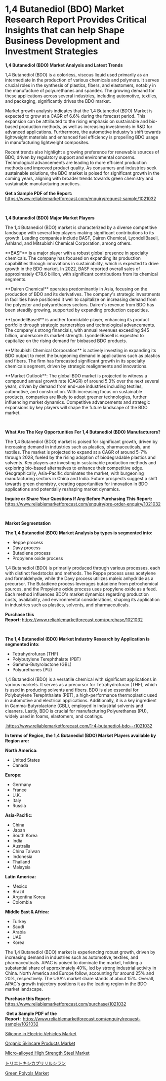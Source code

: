 <p><h1>1,4 Butanediol (BDO) Market Research Report Provides Critical Insights that can help Shape Business Development and Investment Strategies</h1></p><p><strong>1,4 Butanediol (BDO) Market Analysis and Latest Trends</strong></p>
<p><p>1,4 Butanediol (BDO) is a colorless, viscous liquid used primarily as an intermediate in the production of various chemicals and polymers. It serves crucial roles in the synthesis of plastics, fibers, and elastomers, notably in the manufacture of polyurethanes and spandex. The growing demand for these applications across several industries, including automotive, textiles, and packaging, significantly drives the BDO market.</p><p>Market growth analysis indicates that the 1,4 Butanediol (BDO) Market is expected to grow at a CAGR of 6.6% during the forecast period. This expansion can be attributed to the rising emphasis on sustainable and bio-based production methods, as well as increasing investments in R&D for advanced applications. Furthermore, the automotive industry's shift towards lightweight materials and enhanced fuel efficiency is propelling BDO usage in manufacturing lightweight composites.</p><p>Recent trends also highlight a growing preference for renewable sources of BDO, driven by regulatory support and environmental concerns. Technological advancements are leading to more efficient production methods and improved product quality. As consumers and industries seek sustainable solutions, the BDO market is poised for significant growth in the coming years, aligning with broader trends towards green chemistry and sustainable manufacturing practices.</p></p>
<p><strong>Get a Sample PDF of the Report:&nbsp;</strong> <a href="https://www.reliablemarketforecast.com/enquiry/request-sample/1021032">https://www.reliablemarketforecast.com/enquiry/request-sample/1021032</a></p>
<p>&nbsp;</p>
<p><strong>1,4 Butanediol (BDO) Major Market Players</strong></p>
<p><p>The 1,4 Butanediol (BDO) market is characterized by a diverse competitive landscape with several key players making significant contributions to its growth. Leading companies include BASF, Dairen Chemical, LyondellBasell, Ashland, and Mitsubishi Chemical Corporation, among others.</p><p>**BASF** is a major player with a robust global presence in specialty chemicals. The company has focused on expanding its production capabilities through innovations in sustainability, which is expected to drive growth in the BDO market. In 2022, BASF reported overall sales of approximately €78.6 billion, with significant contributions from its chemical segments.</p><p>**Dairen Chemical** operates predominantly in Asia, focusing on the production of BDO and its derivatives. The company's strategic investments in facilities have positioned it well to capitalize on increasing demand from the polyester and polyurethanes sectors. Dairen's revenue from BDO has been steadily growing, supported by expanding production capacities.</p><p>**LyondellBasell** is another formidable player, enhancing its product portfolio through strategic partnerships and technological advancements. The company's strong financials, with annual revenues exceeding $45 billion, underscore its market strength. LyondellBasell is expected to capitalize on the rising demand for biobased BDO products.</p><p>**Mitsubishi Chemical Corporation** is actively investing in expanding its BDO output to meet the burgeoning demand in applications such as plastics and fibers. The firm has forecasted significant growth in its specialty chemicals segment, driven by strategic realignments and innovations.</p><p>**Market Outlook**: The global BDO market is projected to witness a compound annual growth rate (CAGR) of around 5.3% over the next several years, driven by demand from end-use industries including textiles, automotive, and construction. With increasing focus on sustainable products, companies are likely to adopt greener technologies, further influencing market dynamics. Competitive advancements and strategic expansions by key players will shape the future landscape of the BDO market.</p></p>
<p>&nbsp;</p>
<p><strong>What Are The Key Opportunities For 1,4 Butanediol (BDO) Manufacturers?</strong></p>
<p><p>The 1,4 Butanediol (BDO) market is poised for significant growth, driven by increasing demand in industries such as plastics, pharmaceuticals, and textiles. The market is projected to expand at a CAGR of around 5-7% through 2028, fueled by the rising adoption of biodegradable plastics and solvents. Key players are investing in sustainable production methods and exploring bio-based alternatives to enhance their competitive edge. Geographically, Asia-Pacific dominates the market, with burgeoning manufacturing sectors in China and India. Future prospects suggest a shift towards green chemistry, creating opportunities for innovation in BDO applications and potentially reshaping market dynamics.</p></p>
<p><strong>Inquire or Share Your Questions If Any Before Purchasing This Report:</strong> <a href="https://www.reliablemarketforecast.com/enquiry/pre-order-enquiry/1021032">https://www.reliablemarketforecast.com/enquiry/pre-order-enquiry/1021032</a></p>
<p>&nbsp;</p>
<p><strong>Market Segmentation</strong></p>
<p><strong>The 1,4 Butanediol (BDO) Market Analysis by types is segmented into:</strong></p>
<p><ul><li>Reppe process</li><li>Davy process</li><li>Butadiene process</li><li>Propylene oxide process</li></ul></p>
<p><p>1,4 Butanediol (BDO) is primarily produced through various processes, each with distinct feedstocks and methods. The Reppe process uses acetylene and formaldehyde, while the Davy process utilizes maleic anhydride as a precursor. The Butadiene process leverages butadiene from petrochemical sources, and the Propylene oxide process uses propylene oxide as a feed. Each method influences BDO's market dynamics regarding production costs, availability, and environmental considerations, shaping its application in industries such as plastics, solvents, and pharmaceuticals.</p></p>
<p><strong>Purchase this Report:&nbsp;</strong><a href="https://www.reliablemarketforecast.com/purchase/1021032">https://www.reliablemarketforecast.com/purchase/1021032</a></p>
<p>&nbsp;</p>
<p><strong>The 1,4 Butanediol (BDO) Market Industry Research by Application is segmented into:</strong></p>
<p><ul><li>Tetrahydrofuran (THF)</li><li>Polybutylene Terephthalate (PBT)</li><li>Gamma-Butyrolactone (GBL)</li><li>Polyurethanes (PU)</li></ul></p>
<p><p>1,4 Butanediol (BDO) is a versatile chemical with significant applications in various markets. It serves as a precursor for Tetrahydrofuran (THF), which is used in producing solvents and fibers. BDO is also essential for Polybutylene Terephthalate (PBT), a high-performance thermoplastic used in automotive and electrical applications. Additionally, it is a key ingredient in Gamma-Butyrolactone (GBL), employed in industrial solvents and cleaners. Lastly, BDO is crucial for manufacturing Polyurethanes (PU), widely used in foams, elastomers, and coatings.</p></p>
<p><a href="https://www.reliablemarketforecast.com/1-4-butanediol-bdo--r1021032">&nbsp;https://www.reliablemarketforecast.com/1-4-butanediol-bdo--r1021032</a></p>
<p><strong>In terms of Region, the 1,4 Butanediol (BDO) Market Players available by Region are:</strong></p>
<p>
    <p> <strong> North America: </strong>
        <ul>
            <li>United States</li>
            <li>Canada</li>
        </ul>
        </p> 
    <p> <strong> Europe: </strong>
        <ul>
            <li>Germany</li>
            <li>France</li>
            <li>U.K.</li>
            <li>Italy</li>
            <li>Russia</li>
        </ul>
        </p> 
    <p> <strong> Asia-Pacific: </strong>
        <ul>
            <li>China</li>
            <li>Japan</li>
            <li>South Korea</li>
            <li>India</li>
            <li>Australia</li>
            <li>China Taiwan</li>
            <li>Indonesia</li>
            <li>Thailand</li>
            <li>Malaysia</li>
        </ul>
        </p> 
    <p> <strong> Latin America: </strong>
        <ul>
            <li>Mexico</li>
            <li>Brazil</li>
            <li>Argentina Korea</li>
            <li>Colombia</li>
        </ul>
        </p> 
    <p> <strong> Middle East & Africa: </strong>
        <ul>
            <li>Turkey</li>
            <li>Saudi</li>
            <li>Arabia</li>
            <li>UAE</li>
            <li>Korea</li>
        </ul>
    </p>
    </p>
<p><p>The 1,4 Butanediol (BDO) market is experiencing robust growth, driven by increasing demand in industries such as automotive, textiles, and pharmaceuticals. APAC is poised to dominate the market, holding a substantial share of approximately 40%, led by strong industrial activity in China. North America and Europe follow, accounting for around 25% and 20%, respectively. The USA's market share stands at about 15%. Overall, APAC's growth trajectory positions it as the leading region in the BDO market landscape.</p></p>
<p><strong>Purchase this Report: </strong><a href="https://www.reliablemarketforecast.com/purchase/1021032">https://www.reliablemarketforecast.com/purchase/1021032</a></p>
<p>&nbsp;<strong>Get a Sample PDF of the Report:&nbsp;&nbsp;</strong><a href="https://www.reliablemarketforecast.com/enquiry/request-sample/1021032">https://www.reliablemarketforecast.com/enquiry/request-sample/1021032</a></p>
<p><strong></strong></p>
<p><p><a href="https://issuu.com/reportprime-2/docs/silicone-in-electric-vehicles-marke_ae5c839dc8a554">Silicone in Electric Vehicles Market</a></p><p><a href="https://www.linkedin.com/pulse/global-organic-skincare-products-market-status-2024-2031-lbobc?trackingId=cQGODAuaTSWfKAZoxPZAoQ%3D%3D">Organic Skincare Products Market</a></p><p><a href="https://medium.com/@brandonnewman6542023/the-micro-alloyed-high-strength-steel-industry-analysis-report-offers-a-comprehensive-and-current-5e9ab888f519">Micro-alloyed High Strength Steel Market</a></p><p><a href="https://medium.com/@zionmetz1960/triethoxycaprylylsilane-market-%E3%81%AE%E3%82%B0%E3%83%AD%E3%83%BC%E3%83%90%E3%83%AB%E5%B8%82%E5%A0%B4%E6%A6%82%E8%A6%81%E3%81%AF-%E4%B8%96%E7%95%8C%E3%81%8A%E3%82%88%E3%81%B3%E4%B8%BB%E8%A6%81%E5%B8%82%E5%A0%B4%E3%81%AB%E3%81%8A%E3%81%91%E3%82%8B%E6%A5%AD%E7%95%8C%E3%81%AB%E5%BD%B1%E9%9F%BF%E3%82%92%E4%B8%8E%E3%81%88%E3%82%8B%E4%B8%BB%E8%A6%81%E3%81%AA%E3%83%88%E3%83%AC%E3%83%B3%E3%83%89%E3%81%AB%E3%81%A4%E3%81%84%E3%81%A6-%E7%8B%AC%E8%87%AA%E3%81%AE%E8%A6%96%E7%82%B9%E3%82%92%E6%8F%90%E4%BE%9B%E3%81%97%E3%81%BE%E3%81%99-c8effe495719">トリエトキシカプリリルシラン</a></p><p><a href="https://issuu.com/reportprime-2/docs/green-polyols-market-size-2030.pptx_86323d2b8e8616">Green Polyols Market</a></p></p>